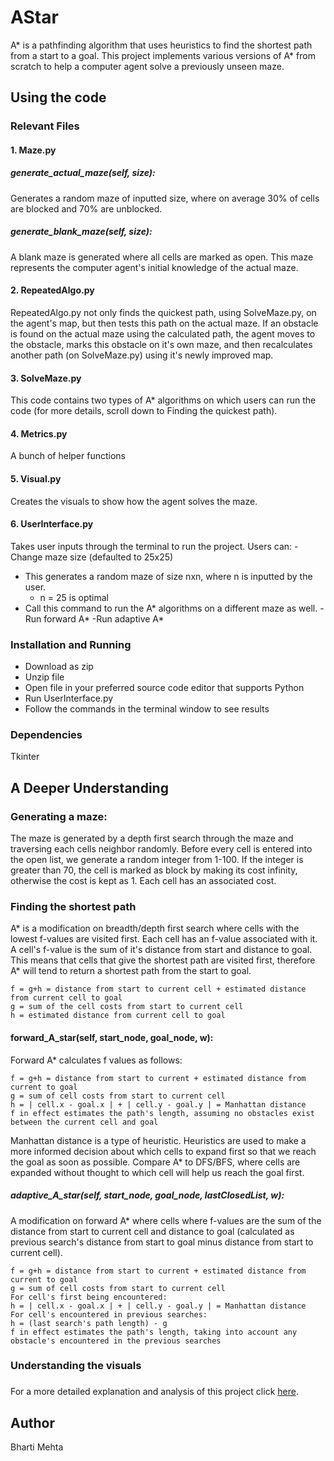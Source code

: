 # AStar
A* is a pathfinding algorithm that uses heuristics to find the shortest path from a start to a goal. 
This project implements various versions of A* from scratch to help a computer agent solve a previously unseen maze. 

## Using the code 

### Relevant Files
#### 1. Maze.py
##### generate_actual_maze(self, size):
Generates a random maze of inputted size, where on average 30% of cells are blocked and 70% are unblocked. 
##### generate_blank_maze(self, size):
A blank maze is generated where all cells are marked as open. This maze represents the computer agent's initial knowledge of the actual maze.
#### 2. RepeatedAlgo.py
RepeatedAlgo.py not only finds the quickest path, using SolveMaze.py, on the agent's map, but then tests this path on the actual maze. If an obstacle is found on the actual maze using the calculated path, the agent moves to the obstacle, marks this obstacle on it's own maze, and then recalculates another path (on SolveMaze.py) using it's newly improved map. 
#### 3. SolveMaze.py
This code contains two types of A* algorithms on which users can run the code (for more details, scroll down to Finding the quickest path).
#### 4. Metrics.py 
A bunch of helper functions
#### 5. Visual.py
Creates the visuals to show how the agent solves the maze.

#### 6. UserInterface.py
Takes user inputs through the terminal to run the project. Users can:
-Change maze size (defaulted to 25x25)
  - This generates a random maze of size nxn, where n is inputted by the user. 
    - n = 25 is optimal
  - Call this command to run the A* algorithms on a different maze as well. 
-Run forward A*
-Run adaptive A*


### Installation and Running
- Download as zip
- Unzip file
- Open file in your preferred source code editor that supports Python 
- Run UserInterface.py
- Follow the commands in the terminal window to see results 

### Dependencies
Tkinter

## A Deeper Understanding
### Generating a maze:
The maze is generated by a depth first search through the maze and traversing each cells neighbor randomly. Before every cell is entered into the open list, we generate a random integer from 1-100. If the integer is greater than 70, the cell is marked as block by making its cost infinity, otherwise the cost is kept as 1. Each cell has an associated cost. 

### Finding the shortest path
A* is a modification on breadth/depth first search where cells with the lowest f-values are visited first. Each cell has an f-value associated with it. A cell's f-value is the sum of it's distance from start and distance to goal. This means that cells that give the shortest path are visited first, therefore A* will tend to return a shortest path from the start to goal.
```
f = g+h = distance from start to current cell + estimated distance from current cell to goal
g = sum of the cell costs from start to current cell
h = estimated distance from current cell to goal
```

#### forward_A_star(self, start_node,  goal_node, w):
Forward A* calculates f values as follows:
```
f = g+h = distance from start to current + estimated distance from current to goal
g = sum of cell costs from start to current cell
h = | cell.x - goal.x | + | cell.y - goal.y | = Manhattan distance
f in effect estimates the path's length, assuming no obstacles exist between the current cell and goal
```
Manhattan distance is a type of heuristic. Heuristics are used to make a more informed decision about which cells to expand first so that we reach the goal as soon as possible. Compare A* to DFS/BFS, where cells are expanded without thought to which cell will help us reach the goal first. 

##### adaptive_A_star(self, start_node, goal_node, lastClosedList, w):
A modification on forward A* where cells where f-values are the sum of the distance from start to current cell and distance to goal (calculated as previous search's distance from start to goal minus distance from start to current cell). 
```
f = g+h = distance from start to current + estimated distance from current to goal
g = sum of cell costs from start to current cell
For cell's first being encountered: 
h = | cell.x - goal.x | + | cell.y - goal.y | = Manhattan distance 
For cell's encountered in previous searches: 
h = (last search's path length) - g
f in effect estimates the path's length, taking into account any obstacle's encountered in the previous searches
```
### Understanding the visuals


###
For a more detailed explanation and analysis of this project click [here](AStar.mp4). 

## Author
Bharti Mehta
